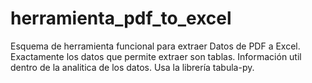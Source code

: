 # herramienta_pdf_to_excel
Esquema de herramienta funcional para extraer Datos de PDF a Excel. Exactamente los datos que permite extraer son tablas. Información util dentro de la analitica de los datos. Usa la librería tabula-py.
